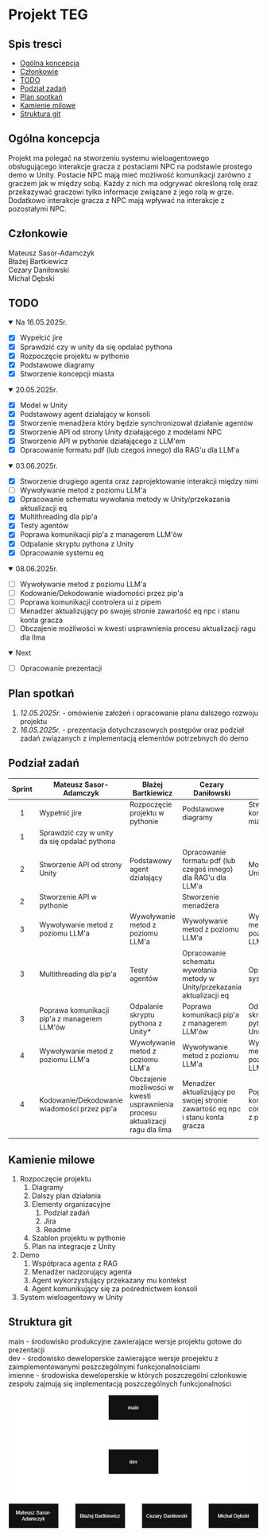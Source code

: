 # Projekt TEG

## Spis tresci
- [Ogólna koncepcja](#ogólna-koncepcja)
- [Członkowie](#członkowie)
- [TODO](#todo)
- [Podział zadań](#podział-zadań)
- [Plan spotkań](#plan-spotkań)
- [Kamienie milowe](#kamienie-milowe)
- [Struktura git](#struktura-git)

## Ogólna koncepcja
Projekt ma polegać na stworzeniu systemu wieloagentowego obsługującego interakcje gracza z postaciami NPC na podstawie prostego demo w Unity. Postacie NPC mają mieć możliwość komunikacji zarówno z graczem jak w między sobą. Każdy z nich ma odgrywać określoną rolę oraz przekazywać graczowi tylko informacje związane z jego rolą w grze. Dodatkowo interakcje gracza z NPC mają wpływać na interakcje z pozostałymi NPC.

## Członkowie

Mateusz Sasor-Adamczyk <br/>
Błażej Bartkiewicz <br/>
Cezary Daniłowski <br/>
Michał Dębski <br/>

## TODO

<details open>
  <summary>Na 16.05.2025r.</summary>

  - [x] Wypełcić jire
  - [x] Sprawdzić czy w unity da się opdalać pythona
  - [x] Rozpoczęcie projektu w pythonie
  - [x] Podstawowe diagramy
  - [x] Stworzenie koncepcji miasta

</details>

<details open>
  <summary>20.05.2025r.</summary>

  - [x] Model w Unity
  - [x] Podstawowy agent działający w konsoli
  - [x] Stworzenie menadżera który będzie synchronizował działanie agentów
  - [x] Stworzenie API od strony Unity działającego z modelami NPC
  - [x] Stworzenie API w pythonie działającego z LLM'em
  - [x] Opracowanie formatu pdf (lub czegoś innego) dla RAG'u dla LLM'a

</details>

<details open>
  <summary>03.06.2025r.</summary>

  - [x] Stworzenie drugiego agenta oraz zaprojektowanie interakcji między nimi
  - [ ] Wywoływanie metod z poziomu LLM'a
  - [x] Opracowanie schematu wywołania metody w Unity/przekazania aktualizacji eq
  - [x] Multithreading dla pip'a
  - [x] Testy agentów
  - [x] Poprawa komunikacji pip'a z managerem LLM'ów
  - [x] Odpalanie skryptu pythona z Unity
  - [x] Opracowanie systemu eq

</details>

<details open>
  <summary>08.06.2025r.</summary>

  - [ ] Wywoływanie metod z poziomu LLM'a
  - [ ] Kodowanie/Dekodowanie wiadomości przez pip'a
  - [ ] Poprawa komunikacji controlera ui z pipem
  - [ ] Menadżer aktualizujący po swojej stronie zawartość eq npc i stanu konta gracza
  - [ ] Obczajenie możliwości w kwesti usprawnienia procesu aktualizacji ragu dla llma

</details>

<details open>
  <summary>Next</summary>

  - [ ] Opracowanie prezentacji

</details>

## Plan spotkań

1. *12.05.2025r.* - omówienie założeń i opracowanie planu dalszego rozwoju projektu
2. *16.05.2025r.* - prezentacja dotychczasowych postępów oraz podział zadań związanych z implementacją elementów potrzebnych do demo

## Podział zadań
| Sprint | Mateusz Sasor-Adamczyk | Błażej Bartkiewicz | Cezary Daniłowski | Michał Dębski |
| :--: | -- | -- | -- | -- |
| 1 | Wypełnić jire | Rozpoczęcie projektu w pythonie | Podstawowe diagramy | Stworzenie koncepcji miasta |
| 1 | Sprawdzić czy w unity da się opdalać pythona | | |
| 2 | Stworzenie API od strony Unity | Podstawowy agent działający | Opracowanie formatu pdf (lub czegoś innego) dla RAG'u dla LLM'a | Model w Unity |
| 2 | Stworzenie API w pythonie |  | Stworzenie menadżera |  |
| 3 | Wywoływanie metod z poziomu LLM'a | Wywoływanie metod z poziomu LLM'a | Wywoływanie metod z poziomu LLM'a | Wywoływanie metod z poziomu LLM'a |
| 3 | Multithreading dla pip'a | Testy agentów | Opracowanie schematu wywołania metody w Unity/przekazania aktualizacji eq | Opracowanie systemu eq |
| 3 | Poprawa komunikacji pip'a z managerem LLM'ów | Odpalanie skryptu pythona z Unity* | Poprawa komunikacji pip'a z managerem LLM'ów | Odpalanie skryptu pythona z Unity |
| 4 | Wywoływanie metod z poziomu LLM'a | Wywoływanie metod z poziomu LLM'a | Wywoływanie metod z poziomu LLM'a | Wywoływanie metod z poziomu LLM'a |
| 4 | Kodowanie/Dekodowanie wiadomości przez pip'a | Obczajenie możliwości w kwesti usprawnienia procesu aktualizacji ragu dla llma | Menadżer aktualizujący po swojej stronie zawartość eq npc i stanu konta gracza | Poprawa komunikacji controlera ui z pipem |
|  |  |  |  |  |


## Kamienie milowe
1. Rozpoczęcie projektu
   1. Diagramy
   2. Dalszy plan działania
   3. Elementy organizacyjne
      1. Podział zadań
      2. Jira
      3. Readme
   4. Szablon projektu w pythonie
   5. Plan na integracje z Unity
2. Demo
   1. Współpraca agenta z RAG
   2. Menadżer nadzorujący agenta
   3. Agent wykorzystujący przekazany mu kontekst
   4. Agent komunikujący się za pośrednictwem konsoli
3. System wieloagentowy w Unity

## Struktura git
main - środowisko produkcyjne zawierające wersje projektu gotowe do prezentacji <br/>
dev - środowisko deweloperskie zawierające wersje proejektu z zaimplementowanymi poszczególnymi funkcjonalnościami <br/>
imienne - środowiska deweloperskie w których poszczególni członkowie zespołu zajmują się implementacją poszczególnych funkcjonalności

![diagram-struktury-git](./readme_img/diagram_struktury_git.drawio.png)
